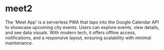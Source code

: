# meet2
The 'Meet App' is a serverless PWA that taps into the Google Calendar API to showcase upcoming city events. Users can explore events, view details, and see data visuals. With modern tech, it offers offline access, notifications, and a responsive layout, ensuring scalability with minimal maintenance.
